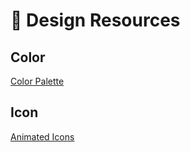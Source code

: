 # 🎨 Design Resources

## Color

[Color Palette](https://colorspectrum.design/generator.html)

## Icon

[Animated Icons](https://icons.pqoqubbw.dev)
